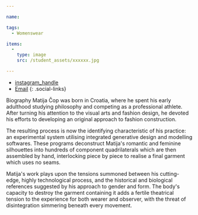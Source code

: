 ```yaml
---

name:

tags:
  - Womenswear

items:
  -
    type: image
    src: /student_assets/xxxxxx.jpg

---
```


* [instagram_handle](https://www.instagram.com/@matijacop/)
* [Email](mailto:matija.cop@network.rca.ac.uk)
{: .social-links}

Biography
Matija Čop was born in Croatia, where he spent his early adulthood studying philosophy and competing as a professional athlete. After turning his attention to the visual arts and fashion design, he devoted his efforts to developing an original approach to fashion construction.

The resulting process is now the identifying characteristic of his practice: an experimental system utilising integrated generative design and modelling softwares. These programs deconstruct Matija's romantic and feminine silhouettes into hundreds of component quadrilaterals which are then assembled by hand, interlocking piece by piece to realise a final garment which uses no seams.

Matija's work plays upon the tensions summoned between his cutting-edge, highly technological process, and the historical and biological references suggested by his approach to gender and form. The body's capacity to destroy the garment containing it adds a fertile theatrical tension to the experience for both wearer and observer, with the threat of disintegration simmering beneath every movement.

